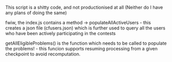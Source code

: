This script is a shitty code, and not productionised at all (Neither do I have any plans of doing the same)

fwiw, the index.js contains a method -> populateAllActiveUsers
    - this creates a json file (cfusers.json) which is further used to query all the users who have been actively participating in the contests

getAllEligibleProblems() is the function which needs to be called to populate the problems! 
    - this funcion supports resuming processing from a given checkpoint to avoid recomputation.